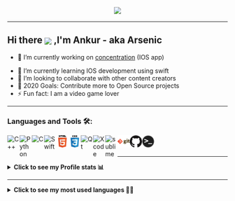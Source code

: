 <p align="center">
<img src="https://github.com/Arsenic-ATG/Arsenic-ATG/blob/master/assets/code.gif" />
</p>

---

## Hi there <img align="center" src="https://github.com/Arsenic-ATG/Arsenic-ATG/blob/master/assets/hello.gif" width="35"> ,I'm Ankur - aka Arsenic

<!--- - 🔭 I’m currently working on [automation projects](https://github.com/Arsenic-ATG/Python-Automations)  --->
<!--- - 🔭 I’m currently trying to build my own [text-editor](https://github.com/Arsenic-ATG/text-editor) -->
- 🔭 I’m currently working on [concentration](https://github.com/Arsenic-ATG/concentration) (IOS app)
<!--- - 🌱 I’m currently learning Web Scraping and IOS development --->
<!--- - 🌱 I’m currently learning more about working of text editors --->
- 🌱 I’m currently learning IOS development using swift
- 👯 I’m looking to collaborate with other content creators
- 🥅 2020 Goals: Contribute more to Open Source projects
- ⚡ Fun fact: I am a video game lover
---

### Languages and Tools 🛠:

<img align="left" alt="C++" width="28px" src="https://raw.githubusercontent.com/isocpp/logos/master/cpp_logo.png" />
<img align="left" alt="Python" width="28px" src="https://upload.wikimedia.org/wikipedia/commons/thumb/c/c3/Python-logo-notext.svg/1200px-Python-logo-notext.svg.png" />
<img align="left" alt="C" width="28px" src="https://devicons.github.io/devicon/devicon.git/icons/c/c-original.svg" />
<img align="left" alt="Swift" width="28px" src="https://www.logolynx.com/images/logolynx/48/48f08711239dd75140837d9db6a482da.png" />
<img align="left" alt="HTML5" width="28px" src="https://raw.githubusercontent.com/github/explore/80688e429a7d4ef2fca1e82350fe8e3517d3494d/topics/html/html.png" />
<img align="left" alt="CSS3" width="28px" src="https://raw.githubusercontent.com/github/explore/80688e429a7d4ef2fca1e82350fe8e3517d3494d/topics/css/css.png" />
<img align="left" alt="Qt" width="28px" src="https://upload.wikimedia.org/wikipedia/commons/thumb/0/0b/Qt_logo_2016.svg/1156px-Qt_logo_2016.svg.png" />
<img align="left" alt="Xcode" width="28px" src="https://developer.apple.com/library/archive/documentation/ToolsLanguages/Conceptual/Xcode_Overview/Art/XcodeIcon_2x.png" />
<img align="left" alt="sublime" width="28px" src="https://github.com/Arsenic-ATG/Arsenic-ATG/blob/master/assets/Sublime_Text_3_logo.png" />
<img align="left" alt="Git" width="28px" src="https://raw.githubusercontent.com/github/explore/80688e429a7d4ef2fca1e82350fe8e3517d3494d/topics/git/git.png" />
<img align="left" alt="GitHub" width="28px" src="https://raw.githubusercontent.com/github/explore/78df643247d429f6cc873026c0622819ad797942/topics/github/github.png" />
<img align="left" alt="terminal" width="28px" src="https://raw.githubusercontent.com/github/explore/80688e429a7d4ef2fca1e82350fe8e3517d3494d/topics/terminal/terminal.png" />

<br />
<br />

---

<details><summary><strong>Click to see my Profile stats 📊</strong></summary>
<p>
  
![Customized Card](https://github-readme-stats-liard-three.vercel.app/api?username=Arsenic-ATG&show_icons=true&hide_border=true&count_private=true)

</p>
</details>


---
<details><summary><strong>Click to see my most used languages 👨‍💻</strong></summary>
  
<p>
  
![Top Langs](https://github-readme-stats-liard-three.vercel.app/api/top-langs/?username=Arsenic-ATG&hide=TeX,QMake&layout=compact)

</p>


**NOTE** : the above data does not indicate my skill level or something like that, it's a github metric of which languages i have the most code on github
</details>


